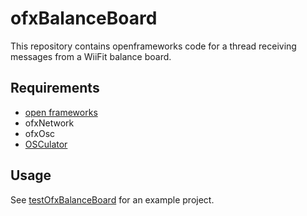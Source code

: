 # ofxBalanceBoard

This repository contains openframeworks code for a thread receiving messages from a WiiFit balance board.

## Requirements

 * [open frameworks](https://openframeworks.cc)
 * ofxNetwork
 * ofxOsc
 * [OSCulator](https://osculator.net)

## Usage

See [testOfxBalanceBoard](https://github.com/felixdollack/testOfxBalanceBoard) for an example project.
